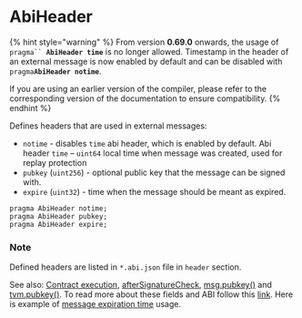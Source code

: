 # AbiHeader

{% hint style="warning" %}
From version **0.69.0** onwards, the usage of `pragma`` `**`AbiHeader time`** is no longer allowed. Timestamp in the header of an external message is now enabled by default and can be disabled with `pragma`**`AbiHeader notime`**.

If you are using an earlier version of the compiler, please refer to the corresponding version of the documentation to ensure compatibility.
{% endhint %}

Defines headers that are used in external messages:

* `notime` - disables `time` abi header, which is enabled by default. Abi header `time` – `uint64` local time when message was created, used for replay protection
* `pubkey` (`uint256`) - optional public key that the message can be signed with.
* `expire` (`uint32`) - time when the message should be meant as expired.

```solidity
pragma AbiHeader notime;
pragma AbiHeader pubkey;
pragma AbiHeader expire;
```

### **Note**

Defined headers are listed in `*.abi.json` file in `header` section.

See also: [Contract execution](../../other/contract-execution.md), [afterSignatureCheck](../special-contract-functions/aftersignaturecheck.md), [msg.pubkey()](../api-functions-and-members/msg-namespace.md#pubkey) and [tvm.pubkey()](../api-functions-and-members/misc-functions-from-tvm.md#pubkey). To read more about these fields and ABI follow this [link](https://docs.ton.dev/86757ecb2/p/40ba94-abi-specification-v2). Here is example of [message expiration time](https://docs.ton.dev/86757ecb2/p/88321a-message-expiration-time) usage.

